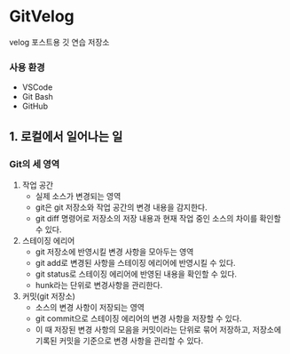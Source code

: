 # GitVelog
velog 포스트용 깃 연습 저장소
### 사용 환경
+ VSCode
+ Git Bash
+ GitHub
## 1. 로컬에서 일어나는 일
### Git의 세 영역
1. 작업 공간
    - 실제 소스가 변경되는 영역
    - git은 git 저장소와 작업 공간의 변경 내용을 감지한다.
    - git diff 명령어로 저장소의 저장 내용과 현재 작업 중인 소스의 차이를 확인할 수 있다.
2. 스테이징 에리어
    - git 저장소에 반영시킬 변경 사항을 모아두는 영역
    - git add로 변경된 사항을 스테이징 에리어에 반영시킬 수 있다.
    - git status로 스테이징 에리어에 반영된 내용을 확인할 수 있다.
    - hunk라는 단위로 변경사항을 관리한다.
3. 커밋(git 저장소)
    - 소스의 변경 사항이 저장되는 영역
    - git commit으로 스테이징 에리어의 변경 사항을 저장할 수 있다.
    - 이 때 저장된 변경 사항의 모음을 커밋이라는 단위로 묶어 저장하고, 저장소에 기록된
    커밋을 기준으로 변경 사항을 관리할 수 있다.


